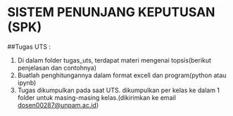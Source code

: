 # SISTEM PENUNJANG KEPUTUSAN (SPK)
##Tugas UTS :
1. Di dalam folder tugas_uts, terdapat materi mengenai topsis(berikut penjelasan dan contohnya)
2. Buatlah penghitungannya dalam format excell dan program(python atau ipynb)
3. Tugas dikumpulkan pada saat UTS. dikumpulkan per kelas ke dalam 1 folder untuk masing-masing kelas.(dikirimkan ke email dosen00287@unpam.ac.id)


